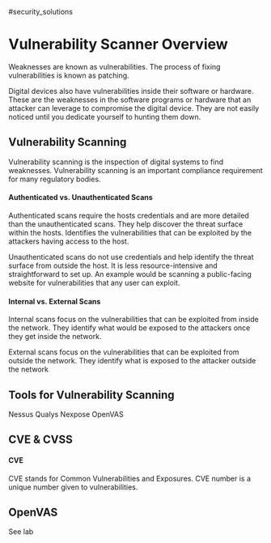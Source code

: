 #security_solutions

# Vulnerability Scanner Overview


Weaknesses are known as vulnerabilities. The process of fixing vulnerabilities is known as patching. 

Digital devices also have vulnerabilities inside their software or hardware. These are the weaknesses in the software programs or hardware that an attacker can leverage to compromise the digital device. They are not easily noticed until you dedicate yourself to hunting them down. 

## Vulnerability Scanning

Vulnerability scanning is the inspection of digital systems to find weaknesses. Vulnerability scanning is an important compliance requirement for many regulatory bodies. 

#### Authenticated vs. Unauthenticated Scans

Authenticated scans require the hosts credentials and are more detailed than the unauthenticated scans. They help discover the threat surface within the hosts. Identifies the vulnerabilities that can be exploited by the attackers having access to the host.

Unauthenticated scans do not use credentials and help identify the threat surface from outside the host.  It is less resource-intensive and straightforward to set up. An example would be scanning a public-facing website for vulnerabilities that any user can exploit.

#### Internal vs. External Scans

Internal scans focus on the vulnerabilities that can be exploited from inside the network. They identify what would be exposed to the attackers once they get inside the network. 

External scans focus on the vulnerabilities that can be exploited from outside the network. They identify what is exposed to the attacker outside the network

## Tools for Vulnerability Scanning

Nessus
Qualys
Nexpose
OpenVAS

## CVE & CVSS

#### CVE

CVE stands for Common Vulnerabilities and Exposures.  CVE number is a unique number given to vulnerabilities.

## OpenVAS

See lab
